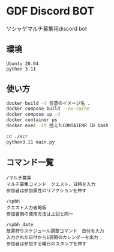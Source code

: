 # GDF Discord BOT
ソシャゲマルチ募集用discord bot
## 環境
```
Ubuntu 20.04
python 3.11
```

## 使い方
```bash
docker build -t 任意のイメージ名 .
docker compose build --no-cache
docker compose up -d
docker container ps
docker exec -it 控えたCONTAIENR ID bash
```

```bash
cd ./scr
python3.11 main.py
```

## コマンド一覧
```
/マルチ募集
マルチ募集コマンド　クエスト、日時を入力
参加者は参加属性のリアクションを押す

/spbh
クエスト入力省略版
参加者側の使用方法は上記と同一

/spbh_date
放置狩りスケジュール調整コマンド　日付を入力
入力された日付から1週間のカレンダーを出力
参加者は参加する曜日のスタンプを押す
```
